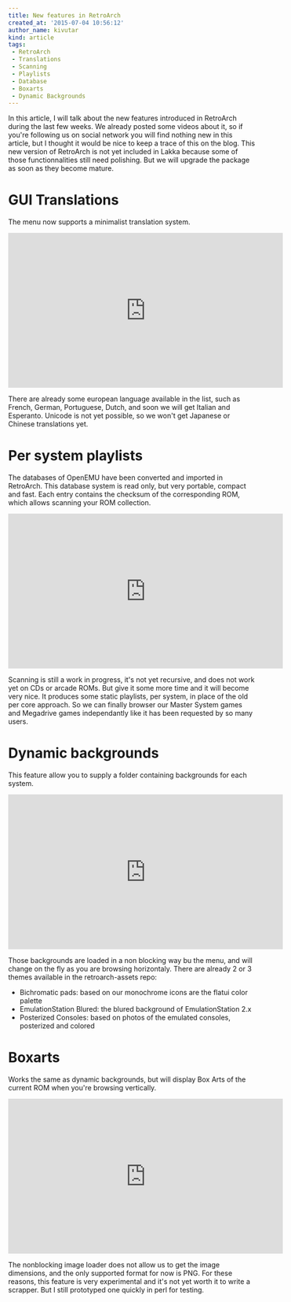```yaml
---
title: New features in RetroArch
created_at: '2015-07-04 10:56:12'
author_name: kivutar
kind: article
tags:
 - RetroArch
 - Translations
 - Scanning
 - Playlists
 - Database
 - Boxarts
 - Dynamic Backgrounds
---
```


In this article, I will talk about the new features introduced in RetroArch during the last few weeks. We already posted some videos about it, so if you're following us on social network you will find nothing new in this article, but I thought it would be nice to keep a trace of this on the blog. This new version of RetroArch is not yet included in Lakka because some of those functionnalities still need polishing. But we will upgrade the package as soon as they become mature.

# GUI Translations

The menu now supports a minimalist translation system.

<iframe width="560" height="315" src="https://www.youtube.com/embed/tZB3frNuHeA" frameborder="0" allowfullscreen></iframe>

There are already some european language available in the list, such as French, German, Portuguese, Dutch, and soon we will get Italian and Esperanto. Unicode is not yet possible, so we won't get Japanese or Chinese translations yet.

# Per system playlists

The databases of OpenEMU have been converted and imported in RetroArch. This database system is read only, but very portable, compact and fast. Each entry contains the checksum of the corresponding ROM, which allows scanning your ROM collection.

<iframe width="560" height="315" src="https://www.youtube.com/embed/LTuiq-bKsts" frameborder="0" allowfullscreen></iframe>

Scanning is still a work in progress, it's not yet recursive, and does not work yet on CDs or arcade ROMs. But give it some more time and it will become very nice. It produces some static playlists, per system, in place of the old per core approach. So we can finally browser our Master System games and Megadrive games independantly like it has been requested by so many users.

# Dynamic backgrounds

This feature allow you to supply a folder containing backgrounds for each system.

<iframe width="560" height="315" src="https://www.youtube.com/embed/oV1VoeZvWR8" frameborder="0" allowfullscreen></iframe>

Those backgrounds are loaded in a non blocking way bu the menu, and will change on the fly as you are browsing horizontaly. There are already 2 or 3 themes available in the retroarch-assets repo:

 * Bichromatic pads: based on our monochrome icons are the flatui color palette
 * EmulationStation Blured: the blured background of EmulationStation 2.x
 * Posterized Consoles: based on photos of the emulated consoles, posterized and colored

# Boxarts

Works the same as dynamic backgrounds, but will display Box Arts of the current ROM when you're browsing vertically.

<iframe width="560" height="315" src="https://www.youtube.com/embed/gQ20ApCqjQc" frameborder="0" allowfullscreen></iframe>

The nonblocking image loader does not allow us to get the image dimensions, and the only supported format for now is PNG. For these reasons, this feature is very experimental and it's not yet worth it to write a scrapper. But I still prototyped one quickly in perl for testing.

